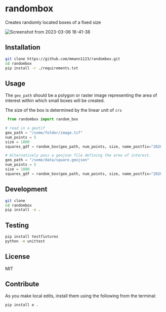 # randombox

Creates randomly located boxes of a fixed size

![Screenshot from 2023-03-06 16-41-38](https://user-images.githubusercontent.com/5185364/223238740-54445800-5f1d-459e-911b-0465e8bca8e2.png)


## Installation

```bash
git clone https://github.com/mmann1123/randombox.git
cd randombox
pip install -r ./requirements.txt
```

## Usage

The `geo_path` should be a polygon or raster image representing the area of interest within which small boxes will be created.

The size of the box is determined by the linear unit of `crs`

```python
 from randombox import random_box

# read in a geotif
geo_path = "/some/folder/image.tif"
num_points = 5
size = 1000
squares_gdf = random_box(geo_path, num_points, size, name_postfix="2020", crs="EPSG:3395")

# Alternatively pass a geojson file defining the area of interest. 
geo_path = "/some/data/square.geojson"
num_points = 5
size = 1000
squares_gdf = random_box(geo_path, num_points, size, name_postfix="2020", crs="EPSG:3395")

```

## Development

```bash
git clone
cd randombox
pip install -e .
```

## Testing

```bash
pip install testfixtures
python -m unittest
```

## License

 MIT

## Contribute

As you make local edits, install them using the following from the terminal:

``` bash
pip install e . 
```
